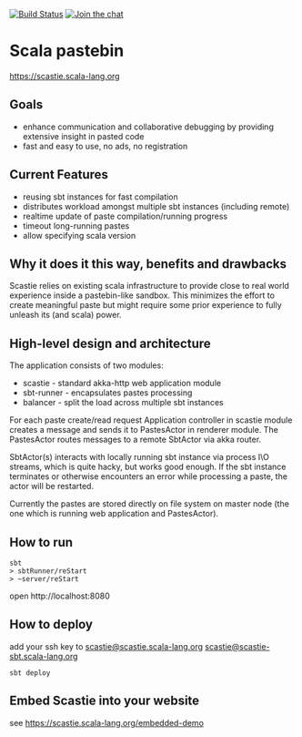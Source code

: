 [![Build Status](http://drone.geirsson.com:8001/api/badges/scalacenter/scastie/status.svg)](http://drone.geirsson.com:8001/scalacenter/scastie) [![Join the chat](https://badges.gitter.im/scalacenter/scastie.svg)](https://gitter.im/scalacenter/scastie)

# Scala pastebin

https://scastie.scala-lang.org

## Goals

*  enhance communication and collaborative debugging by providing
   extensive insight in pasted code
*  fast and easy to use, no ads, no registration

## Current Features

*  reusing sbt instances for fast compilation
*  distributes workload amongst multiple sbt instances (including remote)
*  realtime update of paste compilation/running progress
*  timeout long-running pastes
*  allow specifying scala version

## Why it does it this way, benefits and drawbacks

Scastie relies on existing scala infrastructure to provide close to real world experience inside
a pastebin-like sandbox. This minimizes the effort to create meaningful paste but might require some
prior experience to fully unleash its (and scala) power.

## High-level design and architecture

The application consists of two modules:

-  scastie - standard akka-http web application module
-  sbt-runner - encapsulates pastes processing
-  balancer - split the load across multiple sbt instances

For each paste create/read request Application controller in scastie module creates a message 
and sends it to PastesActor in renderer module. The PastesActor routes messages to a remote 
SbtActor via akka router.

SbtActor(s) interacts with locally running sbt instance via process I\O streams, which is quite 
hacky, but works good enough. If the sbt instance terminates or otherwise encounters an error 
while processing a paste, the actor will be restarted.

Currently the pastes are stored directly on file system on master node (the one which is running 
web application and PastesActor). 

## How to run

```
sbt
> sbtRunner/reStart
> ~server/reStart
```

open http://localhost:8080

## How to deploy

add your ssh key to
scastie@scastie.scala-lang.org
scastie@scastie-sbt.scala-lang.org

`sbt deploy`

## Embed Scastie into your website

see https://scastie.scala-lang.org/embedded-demo
